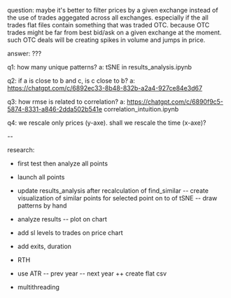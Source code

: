 question: maybe it's better to filter prices by a given exchange instead of the use of trades aggegated across all
exchanges. especially if the all trades flat files contain something that was traded OTC. because OTC trades might be
far from best bid/ask on a given exchange at the moment. such OTC deals will be creating spikes in volume and jumps in price.

answer: ???

q1: how many unique patterns?
a: tSNE in results_analysis.ipynb

q2: if a is close to b and c, is c close to b?
a: https://chatgpt.com/c/6892ec33-8b48-832b-a2a4-927ce84e3d67

q3: how rmse is related to correlation?
a: https://chatgpt.com/c/6890f9c5-5874-8331-a846-2dda502b541e
correlation_intuition.ipynb

q4: we rescale only prices (y-axe). shall we rescale the time (x-axe)?

--

research: 

+ first test then analyze all points

+ launch all points

- update results_analysis after recalculation of find_similar
-- create visualization of similar points for selected point on to of tSNE
-- draw patterns by hand
- analyze results
-- plot on chart

- add sl levels to trades on price chart
- add exits, duration

- RTH
- use ATR
-- prev year
-- next year
++ create flat csv


- multithreading
